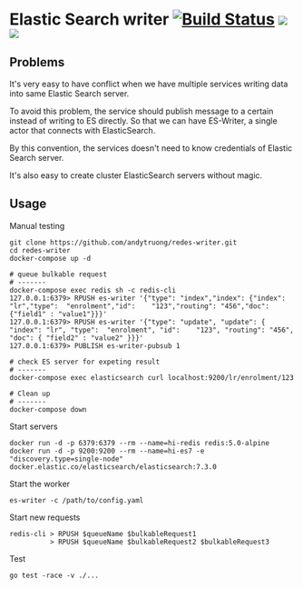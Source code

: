 Elastic Search writer [![Build Status](https://travis-ci.org/andytruong/redes-writer.svg?branch=7.x)](https://travis-ci.org/andytruong/redes-writer) [![](https://images.microbadger.com/badges/image/andytruong/redes-writer.svg)](https://microbadger.com/images/andytruong/redes-writer "Get your own image badge on microbadger.com") [![](https://images.microbadger.com/badges/version/andytruong/redes-writer.svg)](https://microbadger.com/images/andytruong/redes-writer "Get your own version badge on microbadger.com")
====

## Problems

It's very easy to have conflict when we have multiple services writing data into same Elastic Search server.

To avoid this problem, the service should publish message to a certain instead of writing to ES directly. So 
that we can have ES-Writer, a single actor that connects with ElasticSearch.

By this convention, the services doesn't need to know credentials of Elastic Search server.

It's also easy to create cluster ElasticSearch servers without magic.

## Usage

Manual testing

    git clone https://github.com/andytruong/redes-writer.git
    cd redes-writer
    docker-compose up -d
    
    # queue bulkable request
    # -------
    docker-compose exec redis sh -c redis-cli
    127.0.0.1:6379> RPUSH es-writer '{"type": "index","index": {"index": "lr","type":  "enrolment","id":    "123","routing": "456","doc": {"field1" : "value1"}}}'
    127.0.0.1:6379> RPUSH es-writer '{"type": "update", "update": { "index": "lr", "type":  "enrolment", "id":    "123", "routing": "456", "doc": { "field2" : "value2" }}}'
    127.0.0.1:6379> PUBLISH es-writer-pubsub 1
    
    # check ES server for expeting result
    # -------
    docker-compose exec elasticsearch curl localhost:9200/lr/enrolment/123
    
    # Clean up
    # -------
    docker-compose down

Start servers

    docker run -d -p 6379:6379 --rm --name=hi-redis redis:5.0-alpine
    docker run -d -p 9200:9200 --rm --name=hi-es7 -e "discovery.type=single-node"  docker.elastic.co/elasticsearch/elasticsearch:7.3.0

Start the worker

    es-writer -c /path/to/config.yaml

Start new requests

    redis-cli > RPUSH $queueName $bulkableRequest1
              > RPUSH $queueName $bulkableRequest2 $bulkableRequest3

Test
    
    go test -race -v ./...
